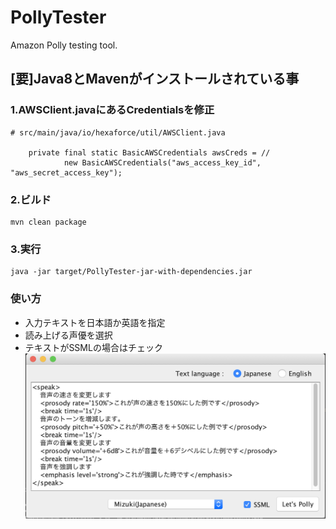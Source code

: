 # PollyTester
Amazon Polly testing tool.

## [要]Java8とMavenがインストールされている事

### 1.AWSClient.javaにあるCredentialsを修正
```
# src/main/java/io/hexaforce/util/AWSClient.java 

	private final static BasicAWSCredentials awsCreds = //
			new BasicAWSCredentials("aws_access_key_id", "aws_secret_access_key");

```

### 2.ビルド
```
mvn clean package
```

### 3.実行
```
java -jar target/PollyTester-jar-with-dependencies.jar
```

### 使い方
* 入力テキストを日本語か英語を指定
* 読み上げる声優を選択
* テキストがSSMLの場合はチェック  
![画面](polly_tester.png)
